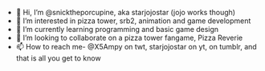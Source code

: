 - 👋 Hi, I’m @snicktheporcupine, aka starjojostar (jojo works though)
- 👀 I’m interested in pizza tower, srb2, animation and game development
- 🌱 I’m currently learning programming and basic game design 
- 💞️ I’m looking to collaborate on a pizza tower fangame, Pizza Reverie
- 📫 How to reach me- @X5Ampy on twt, starjojostar on yt, on tumblr, and that is all you get to know

<!---
snicktheporcupine/snicktheporcupine is a ✨ special ✨ repository because its `README.md` (this file) appears on your GitHub profile.
You can click the Preview link to take a look at your changes.
--->
